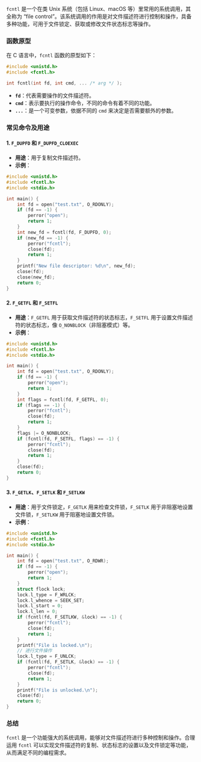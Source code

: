 `fcntl` 是一个在类 Unix 系统（包括 Linux、macOS 等）里常用的系统调用，其全称为 “file control”。该系统调用的作用是对文件描述符进行控制和操作，具备多种功能，可用于文件锁定、获取或修改文件状态标志等操作。

### 函数原型
在 C 语言中，`fcntl` 函数的原型如下：
```c
#include <unistd.h>
#include <fcntl.h>

int fcntl(int fd, int cmd, ... /* arg */ );
```
- **`fd`**：代表需要操作的文件描述符。
- **`cmd`**：表示要执行的操作命令，不同的命令有着不同的功能。
- **`...`**：是一个可变参数，依据不同的 `cmd` 来决定是否需要额外的参数。

### 常见命令及用途

#### 1. `F_DUPFD` 和 `F_DUPFD_CLOEXEC`
- **用途**：用于复制文件描述符。
- **示例**：
```c
#include <unistd.h>
#include <fcntl.h>
#include <stdio.h>

int main() {
    int fd = open("test.txt", O_RDONLY);
    if (fd == -1) {
        perror("open");
        return 1;
    }
    int new_fd = fcntl(fd, F_DUPFD, 0);
    if (new_fd == -1) {
        perror("fcntl");
        close(fd);
        return 1;
    }
    printf("New file descriptor: %d\n", new_fd);
    close(fd);
    close(new_fd);
    return 0;
}
```

#### 2. `F_GETFL` 和 `F_SETFL`
- **用途**：`F_GETFL` 用于获取文件描述符的状态标志，`F_SETFL` 用于设置文件描述符的状态标志，像 `O_NONBLOCK`（非阻塞模式）等。
- **示例**：
```c
#include <unistd.h>
#include <fcntl.h>
#include <stdio.h>

int main() {
    int fd = open("test.txt", O_RDONLY);
    if (fd == -1) {
        perror("open");
        return 1;
    }
    int flags = fcntl(fd, F_GETFL, 0);
    if (flags == -1) {
        perror("fcntl");
        close(fd);
        return 1;
    }
    flags |= O_NONBLOCK;
    if (fcntl(fd, F_SETFL, flags) == -1) {
        perror("fcntl");
        close(fd);
        return 1;
    }
    close(fd);
    return 0;
}
```

#### 3. `F_GETLK`、`F_SETLK` 和 `F_SETLKW`
- **用途**：用于文件锁定，`F_GETLK` 用来检查文件锁，`F_SETLK` 用于非阻塞地设置文件锁，`F_SETLKW` 用于阻塞地设置文件锁。
- **示例**：
```c
#include <unistd.h>
#include <fcntl.h>
#include <stdio.h>

int main() {
    int fd = open("test.txt", O_RDWR);
    if (fd == -1) {
        perror("open");
        return 1;
    }
    struct flock lock;
    lock.l_type = F_WRLCK;
    lock.l_whence = SEEK_SET;
    lock.l_start = 0;
    lock.l_len = 0;
    if (fcntl(fd, F_SETLKW, &lock) == -1) {
        perror("fcntl");
        close(fd);
        return 1;
    }
    printf("File is locked.\n");
    // 进行文件操作
    lock.l_type = F_UNLCK;
    if (fcntl(fd, F_SETLK, &lock) == -1) {
        perror("fcntl");
        close(fd);
        return 1;
    }
    printf("File is unlocked.\n");
    close(fd);
    return 0;
}
```

### 总结
`fcntl` 是一个功能强大的系统调用，能够对文件描述符进行多种控制和操作。合理运用 `fcntl` 可以实现文件描述符的复制、状态标志的设置以及文件锁定等功能，从而满足不同的编程需求。 